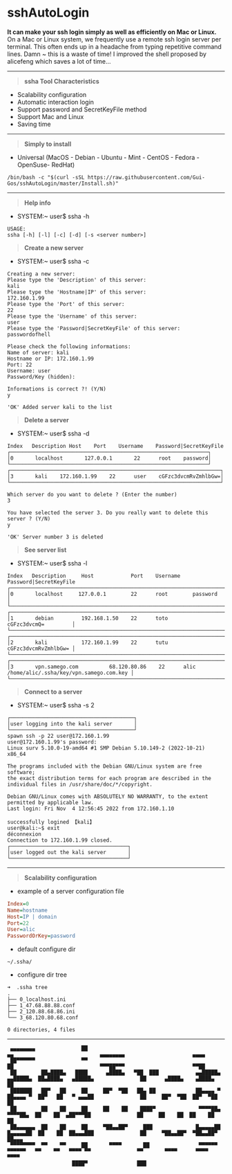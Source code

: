 # sshAutoLogin

**It can make your ssh login simply as well as efficiently on Mac or Linux.**
On a Mac or Linux system, we frequently use a remote ssh login server per terminal.
This often ends up in a headache from typing repetitive command lines.
Damn ~ this is a waste of time!
I improved the shell proposed by alicefeng which saves a lot of time...

___

> **ssha Tool Characteristics**
- Scalability configuration
- Automatic interaction login
- Support password and SecretKeyFile method
- Support Mac and Linux
- Saving time

___

> **Simply to install**
- Universal (MacOS - Debian - Ubuntu - Mint - CentOS - Fedora - OpenSuse- RedHat)
~~~shell
/bin/bash -c "$(curl -sSL https://raw.githubusercontent.com/Gui-Gos/sshAutoLogin/master/Install.sh)"
~~~

___

> **Help info**
- SYSTEM:~ user$ ssha -h
~~~shell
USAGE:
ssha [-h] [-l] [-c] [-d] [-s <server number>]
~~~

> **Create a new server**
- SYSTEM:~ user$ ssha -c
~~~shell
Creating a new server:
Please type the 'Description' of this server:
kali
Please type the 'Hostname|IP' of this server:
172.160.1.99
Please type the 'Port' of this server:
22
Please type the 'Username' of this server:
user
Please type the 'Password|SecretKeyFile' of this server:
passwordofhell

Please check the following informations:
Name of server: kali 
Hostname or IP: 172.160.1.99 
Port: 22 
Username: user 
Password/Key (hidden):  

Informations is correct ?! (Y/N)
y

'OK' Added server kali to the list
~~~

> **Delete a server**
- SYSTEM:~ user$ ssha -d
~~~shell
Index	Description	Host	Port	Username	Password|SecretKeyFile
┌────────────────────────────────────────────────────────────────┐
│0       localhost       127.0.0.1       22      root    password│
└────────────────────────────────────────────────────────────────┘
┌────────────────────────────────────────────────────────────────────┐
│3       kali    172.160.1.99    22      user    cGFzc3dvcmRvZmhlbGw=│
└────────────────────────────────────────────────────────────────────┘

Which server do you want to delete ? (Enter the number)
3

You have selected the server 3. Do you really want to delete this server ? (Y/N)
y

'OK' Server number 3 is deleted
~~~

> **See server list**
- SYSTEM:~ user$ ssha -l
~~~shell
Index	Description		Host			Port	Username    Password|SecretKeyFile
┌────────────────────────────────────────────────────────────────────────────────┐
│0       localhost     127.0.0.1      	22      root        password             │
└────────────────────────────────────────────────────────────────────────────────┘
┌────────────────────────────────────────────────────────────────────────────────┐
│1       debian  		192.168.1.50   	22      toto        cGFzc3dvcmQ=         │
└────────────────────────────────────────────────────────────────────────────────┘
┌────────────────────────────────────────────────────────────────────────────────┐
│2       kali  			172.160.1.99   	22      tutu        cGFzc3dvcmRvZmhlbGw= │
└────────────────────────────────────────────────────────────────────────────────┘
┌────────────────────────────────────────────────────────────────────────────────────────────────────────┐
│3       vpn.samego.com          68.120.80.86    22      alic    /home/alic/.ssha/key/vpn.samego.com.key │
└────────────────────────────────────────────────────────────────────────────────────────────────────────┘
~~~

> **Connect to a server**
- SYSTEM:~ user$ ssha -s 2
~~~shell
┌────────────────────────────────────────┐
│user logging into the kali server       │
└────────────────────────────────────────┘
spawn ssh -p 22 user@172.160.1.99
user@172.160.1.99's password: 
Linux surv 5.10.0-19-amd64 #1 SMP Debian 5.10.149-2 (2022-10-21) x86_64

The programs included with the Debian GNU/Linux system are free software;
the exact distribution terms for each program are described in the
individual files in /usr/share/doc/*/copyright.

Debian GNU/Linux comes with ABSOLUTELY NO WARRANTY, to the extent
permitted by applicable law.
Last login: Fri Nov  4 12:56:45 2022 from 172.160.1.10

successfully logined 【kali】
user@kali:~$ exit
déconnexion
Connection to 172.160.1.99 closed.
┌──────────────────────────────────────┐
│user logged out the kali server       │
└──────────────────────────────────────┘
~~~

___

> **Scalability configuration**
- example of a server configuration file
~~~ini
Index=0
Name=hostname
Host=IP | domain
Port=22
User=alic
PasswordOrKey=password
~~~

- default configure dir
~~~shell
~/.ssha/
~~~

- configure dir tree
~~~shell
➜  .ssha tree
.
├── 0_localhost.ini
├── 1_47.68.88.88.conf
├── 2_120.88.68.86.ini
└── 3_68.120.80.68.conf

0 directories, 4 files
~~~

___

~~~shell                                                                                                                                                    
 ▄▄▄▄▄▄▄▄               ██                                                       ▄▄                            ▄▄▄▄▄▄▄▄                      ▄▄▄▄     
 ██▀▀▀▀▀▀               ▀▀                                                       ██                            ▀▀▀██▀▀▀                      ▀▀██     
 ██        ██▄████▄   ████      ▄████▄   ▀██  ███            ▄▄█████▄  ▄▄█████▄  ██▄████▄   ▄█████▄               ██      ▄████▄    ▄████▄     ██     
 ███████   ██▀   ██     ██     ██▀  ▀██   ██▄ ██             ██▄▄▄▄ ▀  ██▄▄▄▄ ▀  ██▀   ██   ▀ ▄▄▄██               ██     ██▀  ▀██  ██▀  ▀██    ██     
 ██        ██    ██     ██     ██    ██    ████▀              ▀▀▀▀██▄   ▀▀▀▀██▄  ██    ██  ▄██▀▀▀██               ██     ██    ██  ██    ██    ██     
 ██▄▄▄▄▄▄  ██    ██     ██     ▀██▄▄██▀     ███              █▄▄▄▄▄██  █▄▄▄▄▄██  ██    ██  ██▄▄▄███               ██     ▀██▄▄██▀  ▀██▄▄██▀    ██▄▄▄  
 ▀▀▀▀▀▀▀▀  ▀▀    ▀▀     ██       ▀▀▀▀       ██                ▀▀▀▀▀▀    ▀▀▀▀▀▀   ▀▀    ▀▀   ▀▀▀▀ ▀▀               ▀▀       ▀▀▀▀      ▀▀▀▀       ▀▀▀▀  
                     ████▀                ███                                                                                                         
~~~
